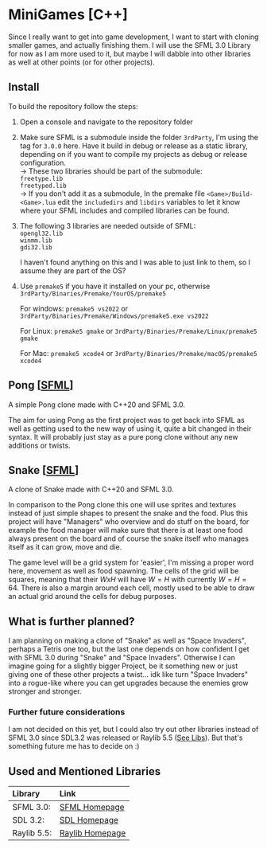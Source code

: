 # MiniGames [C++]
Since I really want to get into game development, I want to start with cloning smaller games, and actually finishing them. I will use the SFML 3.0 Library for now as I am more used to it, but maybe I will dabble into other libraries as well at other points (or for other projects).

## Install
To build the repository follow the steps:

1) Open a console and navigate to the repository folder
2) Make sure SFML is a submodule inside the folder `3rdParty`, I'm using the tag for `3.0.0` here. Have it build in debug or release as a static library, depending on if you want to compile my projects as debug or release configuration.  
-> These two libraries should be part of the submodule:  
    `freetype.lib`  
    `freetyped.lib`  
-> If you don't add it as a submodule, In the premake file `<Game>/Build-<Game>.lua` edit the `includedirs` and `libdirs` variables to let it know where your SFML includes and compiled libraries can be found.
3) The following 3 libraries are needed outside of SFML:  
    `opengl32.lib`  
    `winmm.lib`  
    `gdi32.lib`  

    I haven't found anything on this and I was able to just link to them, so I assume they are part of the OS?  
4) Use `premake5` if you have it installed on your pc, otherwise `3rdParty/Binaries/Premake/YourOS/premake5`

    For windows:
    `premake5 vs2022` or `3rdParty/Binaries/Premake/Windows/premake5.exe vs2022`

    For Linux:
    `premake5 gmake` or `3rdParty/Binaries/Premake/Linux/premake5 gmake`

    For Mac:
    `premake5 xcode4` or `3rdParty/Binaries/Premake/macOS/premake5 xcode4`

## Pong [[SFML](#used-and-mentioned-libraries)]
A simple Pong clone made with C++20 and SFML 3.0.

The aim for using Pong as the first project was to get back into SFML as well as getting used to the new way of using it, quite a bit changed in their syntax. It will probably just stay as a pure pong clone without any new additions or twists.

## Snake [[SFML](#used-and-mentioned-libraries)]
A clone of Snake made with C++20 and SFML 3.0.

In comparison to the Pong clone this one will use sprites and textures instead of just simple shapes to present the snake and the food. Plus this project will have "Managers" who overview and do stuff on the board, for example the food manager will make sure that there is at least one food always present on the board and of course the snake itself who manages itself as it can grow, move and die.

The game level will be a grid system for 'easier', I'm missing a proper word here, movement as well as food spawning. The cells of the grid will be squares, meaning that their $`WxH`$ will have $`W=H`$ with currently $`W=H=64`$. There is also a margin around each cell, mostly used to be able to draw an actual grid around the cells for debug purposes.

## What is further planned?
I am planning on making a clone of "Snake" as well as "Space Invaders", perhaps a Tetris one too, but the last one depends on how confident I get with SFML 3.0 during "Snake" and "Space Invaders". Otherwise I can imagine going for a slightly bigger Project, be it something new or just giving one of these other projects a twist... idk like turn "Space Invaders" into a rogue-like where you can get upgrades because the enemies grow stronger and stronger.

### Further future considerations
I am not decided on this yet, but I could also try out other libraries instead of SFML 3.0 since SDL3.2 was released or Raylib 5.5 ([See Libs](#used-and-mentioned-libraries)). But that's something future me has to decide on :)

## Used and Mentioned Libraries
| Library | Link |
| :--- | :--- |
| SFML 3.0: | [SFML Homepage](https://www.sfml-dev.org) |
| SDL 3.2: | [SDL Homepage](https://www.libsdl.org) |
| Raylib 5.5: | [Raylib Homepage](https://www.raylib.com) |